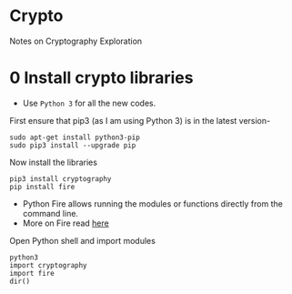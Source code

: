 # Crypto
Notes on Cryptography Exploration


# 0 Install crypto libraries
* Use `Python 3` for all the new codes.

First ensure that pip3 (as I am using Python 3) is in the latest version-

```
sudo apt-get install python3-pip
sudo pip3 install --upgrade pip
```

Now install the libraries

```
pip3 install cryptography
pip install fire
```
* Python Fire allows running the modules or functions directly from the command line.
* More on Fire read [here](https://google.github.io/python-fire/guide/)

Open Python shell and import modules
```
python3
import cryptography
import fire
dir()
```
